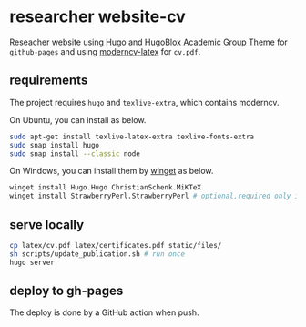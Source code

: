 # researcher website-cv

Reseacher website using [Hugo](https://gohugo.io/documentation/) and [HugoBlox Academic Group Theme](https://github.com/HugoBlox/theme-research-group) for `github-pages` and using [moderncv-latex](https://github.com/moderncv/moderncv) for `cv.pdf`.

## requirements

The project requires `hugo` and `texlive-extra`, which contains moderncv.

On Ubuntu, you can install as below.

  ```bash
  sudo apt-get install texlive-latex-extra texlive-fonts-extra
  sudo snap install hugo
  sudo snap install --classic node
  ```

On Windows, you can install them by [winget](https://learn.microsoft.com/en-us/windows/package-manager/winget/) as below.

  ```bash
  winget install Hugo.Hugo ChristianSchenk.MiKTeX
  winget install StrawberryPerl.StrawberryPerl # optional,required only if you runing from gitbatsh
  ```

## serve locally

  ```bash
  cp latex/cv.pdf latex/certificates.pdf static/files/
  sh scripts/update_publication.sh # run once
  hugo server
  ```

## deploy to gh-pages

The deploy is done by a GitHub action when push.
